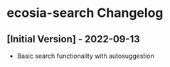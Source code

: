 # ecosia-search Changelog

## [Initial Version] - 2022-09-13

- Basic search functionality with autosuggestion
